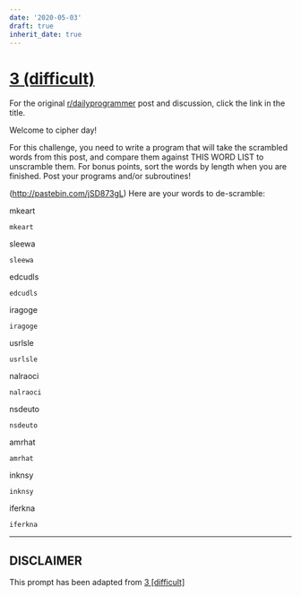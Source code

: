 ```yaml
---
date: '2020-05-03'
draft: true
inherit_date: true
---
```


# [3 (difficult)](https://www.reddit.com/r/dailyprogrammer/comments/pkwgf/2112012_challenge_3_difficult/)

For the original [r/dailyprogrammer](https://www.reddit.com/r/dailyprogrammer/) post and discussion, click the link in the title.

Welcome to cipher day!

For this challenge, you need to write a program that will take the scrambled words from this post, and compare them against THIS WORD LIST to unscramble them. For bonus points, sort the words by length when you are finished. Post your programs and/or subroutines!

(http://pastebin.com/jSD873gL)
Here are your words to de-scramble:

mkeart


```
mkeart
```
sleewa


```
sleewa
```
edcudls


```
edcudls
```
iragoge


```
iragoge
```
usrlsle


```
usrlsle
```
nalraoci


```
nalraoci
```
nsdeuto


```
nsdeuto
```
amrhat


```
amrhat
```
inknsy


```
inknsy
```
iferkna


```
iferkna
```

----
## **DISCLAIMER**
This prompt has been adapted from [3 [difficult]](https://www.reddit.com/r/dailyprogrammer/comments/pkwgf/2112012_challenge_3_difficult/
)
